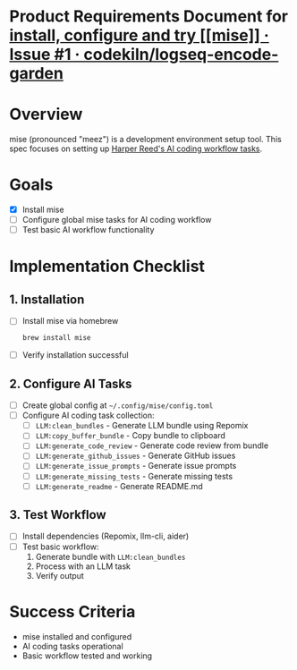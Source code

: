 # Product Requirements Document for [install, configure and try [[mise]] · Issue #1 · codekiln/logseq-encode-garden](https://github.com/codekiln/logseq-encode-garden/issues/1) 

# Overview
mise (pronounced "meez") is a development environment setup tool. This spec focuses on setting up [Harper Reed's AI coding workflow tasks](https://harper.blog/2025/02/16/my-llm-codegen-workflow-atm/).

# Goals
- [x] Install mise
- [ ] Configure global mise tasks for AI coding workflow
- [ ] Test basic AI workflow functionality

# Implementation Checklist

## 1. Installation
- [ ] Install mise via homebrew
  ```bash
  brew install mise
  ```
- [ ] Verify installation successful

## 2. Configure AI Tasks
- [ ] Create global config at `~/.config/mise/config.toml`
- [ ] Configure AI coding task collection:
  - [ ] `LLM:clean_bundles` - Generate LLM bundle using Repomix
  - [ ] `LLM:copy_buffer_bundle` - Copy bundle to clipboard
  - [ ] `LLM:generate_code_review` - Generate code review from bundle
  - [ ] `LLM:generate_github_issues` - Generate GitHub issues
  - [ ] `LLM:generate_issue_prompts` - Generate issue prompts
  - [ ] `LLM:generate_missing_tests` - Generate missing tests
  - [ ] `LLM:generate_readme` - Generate README.md

## 3. Test Workflow
- [ ] Install dependencies (Repomix, llm-cli, aider)
- [ ] Test basic workflow:
  1. Generate bundle with `LLM:clean_bundles`
  2. Process with an LLM task
  3. Verify output

# Success Criteria
- mise installed and configured
- AI coding tasks operational
- Basic workflow tested and working

